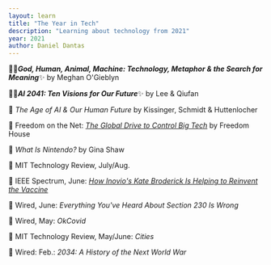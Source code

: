 ```yaml
---
layout: learn
title: "The Year in Tech"
description: "Learning about technology from 2021"
year: 2021
author: Daniel Dantas
---
```


📕✨***God, Human, Animal, Machine: Technology, Metaphor & the Search for Meaning***✨ by Meghan O'Gieblyn <!-- 12/8/2023 -->

📕✨***AI 2041: Ten Visions for Our Future***✨ by Lee & Qiufan <!-- 10/17/2023 -->

📕 *The Age of AI & Our Human Future* by Kissinger, Schmidt & Huttenlocher <!-- 10/14/2023 -->

📄 Freedom on the Net: _[The Global Drive to Control Big Tech](https://freedomhouse.org/report/freedom-net/2021/global-drive-control-big-tech)_ by Freedom House <!-- 11/22/2021 -->

📕 _What Is Nintendo?_ by Gina Shaw <!-- 8/13/2021 -->

📔 MIT Technology Review, July/Aug. <!-- 6/17/2021 -->

📔 IEEE Spectrum, June: _[How Inovio's Kate Broderick Is Helping to Reinvent the Vaccine](https://innovate.ieee.org/ieee-spectrum-june-2021/)_ <!-- 6/11/2021 -->

📔 Wired, June: _Everything You've Heard About Section 230 Is Wrong_ <!-- 5/26/2021 -->

📔 Wired, May: _OkCovid_ <!-- 5/21/2021 -->

📔 MIT Technology Review, May/June: _Cities_ <!-- 5/21/2021 -->

📔 Wired: Feb.: _2034: A History of the Next World War_ <!-- 1/25/2021 -->
